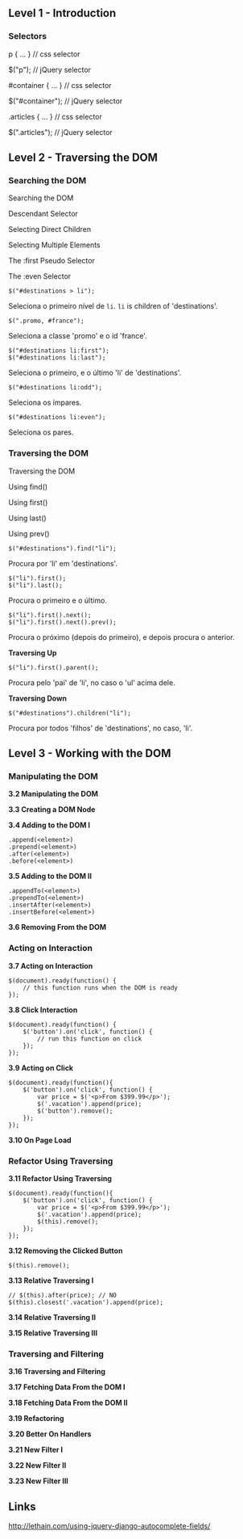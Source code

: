 ## Level 1 - Introduction

### Selectors

p { ... } // css selector

$("p"); // jQuery selector

#container { ... } // css selector

$("#container"); // jQuery selector

.articles { ... } // css selector

$(".articles"); // jQuery selector


## Level 2 - Traversing the DOM

### Searching the DOM

Searching the DOM

Descendant Selector

Selecting Direct Children

Selecting Multiple Elements

The :first Pseudo Selector

The :even Selector
 

	$("#destinations > li");

Seleciona o primeiro nível de `li`. `li` is children of 'destinations'.

	$(".promo, #france");

Seleciona a classe 'promo' e o id 'france'.

	$("#destinations li:first");
	$("#destinations li:last");

Seleciona o primeiro, e o último 'li' de 'destinations'.

	$("#destinations li:odd");

Seleciona os ímpares.

	$("#destinations li:even");

Seleciona os pares.

### Traversing the DOM

Traversing the DOM

Using find()

Using first()

Using last()

Using prev()

	$("#destinations").find("li");

Procura por 'li' em 'destinations'.

	$("li").first();
	$("li").last();

Procura o primeiro e o último.

	$("li").first().next();
	$("li").first().next().prev();

Procura o próximo (depois do primeiro), e depois procura o anterior.

**Traversing Up**

	$("li").first().parent();

Procura pelo 'pai' de 'li', no caso o 'ul' acima dele.

**Traversing Down**

	$("#destinations").children("li");

Procura por todos 'filhos' de 'destinations', no caso, 'li'.


## Level 3 - Working with the DOM

### Manipulating the DOM

**3.2 Manipulating the DOM**



**3.3 Creating a DOM Node**



**3.4 Adding to the DOM I**

	.append(<element>)
	.prepend(<element>)
	.after(<element>)
	.before(<element>)

**3.5 Adding to the DOM II**

	.appendTo(<element>)
	.prependTo(<element>)
	.insertAfter(<element>)
	.insertBefore(<element>)

**3.6 Removing From the DOM**



 
### Acting on Interaction


**3.7 Acting on Interaction**

	$(document).ready(function() {
		// this function runs when the DOM is ready
	});

**3.8 Click Interaction**

	$(document).ready(function() {
		$('button').on('click', function() {
			// run this function on click
		});
	});

**3.9 Acting on Click**

	$(document).ready(function(){
		$('button').on('click', function() {
			var price = $('<p>From $399.99</p>');
			$('.vacation').append(price);
			$('button').remove();
		});
	});

**3.10 On Page Load**



 
### Refactor Using Traversing

**3.11 Refactor Using Traversing**

	$(document).ready(function(){
		$('button').on('click', function() {
			var price = $('<p>From $399.99</p>');
			$('.vacation').append(price);
			$(this).remove();
		});
	});


**3.12 Removing the Clicked Button**

	$(this).remove();


**3.13 Relative Traversing I**

	// $(this).after(price); // NO
	$(this).closest('.vacation').append(price);


**3.14 Relative Traversing II**



**3.15 Relative Traversing III**



 
### Traversing and Filtering

**3.16 Traversing and Filtering**



**3.17 Fetching Data From the DOM I**



**3.18 Fetching Data From the DOM II**



**3.19 Refactoring**



**3.20 Better On Handlers**



**3.21 New Filter I**



**3.22 New Filter II**



**3.23 New Filter III**




## Links

http://lethain.com/using-jquery-django-autocomplete-fields/